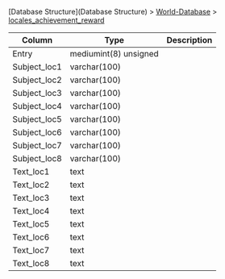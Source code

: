 [Database Structure](Database Structure) > [World-Database](World-Database) > [locales_achievement_reward](locales_achievement_reward)

Column | Type | Description
--- | --- | ---
Entry | mediumint(8) unsigned | 
Subject_loc1 | varchar(100) | 
Subject_loc2 | varchar(100) | 
Subject_loc3 | varchar(100) | 
Subject_loc4 | varchar(100) | 
Subject_loc5 | varchar(100) | 
Subject_loc6 | varchar(100) | 
Subject_loc7 | varchar(100) | 
Subject_loc8 | varchar(100) | 
Text_loc1 | text | 
Text_loc2 | text | 
Text_loc3 | text | 
Text_loc4 | text | 
Text_loc5 | text | 
Text_loc6 | text | 
Text_loc7 | text | 
Text_loc8 | text | 
